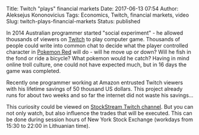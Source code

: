 Title: Twitch "plays" financial markets
Date: 2017-06-13 07:54
Author: Aleksejus Kononovicius
Tags: Economics, Twitch, financial markets, video
Slug: twitch-plays-financial-markets
Status: published

In
2014 Australian programmer started "social experiment" - he allowed
thousands of viewers on [Twitch](https://www.twitch.tv) to play computer
game. Thousands of people could write into common chat to decide what
the player controlled character in [Pokemon
Red](https://en.wikipedia.org/wiki/Pok%C3%A9mon_Red) will do - will he
move up or down? Will he fish in the fond or ride a bicycle? What
pokemon would he catch? Having in mind online troll culture, one could
not have expected much, but in 16 days the game was completed.

Recently one programmer working at Amazon entrusted Twitch viewers with
his lifetime savings of 50 thousand US dollars. This project already
runs for about two weeks and so far the internet did not waste his
savings...

This curiosity could be viewed on [StockStream Twitch
channel](https://www.twitch.tv/stockstream). But you can not only watch,
but also influence the trades that will be executed. This can be done
during session hours of New York Stock Exchange (workdays from 15:30 to
22:00 in Lithuanian time).
